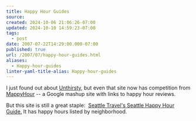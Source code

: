 ```yaml
---
title: Happy Hour Guides
source: 
created: 2024-10-06 21:06:26-07:00
updated: 2024-10-10 14:59:23-07:00
tags:
  - post
date: 2007-07-22T14:29:00.000-07:00
published: true
url: /2007/07/happy-hour-guides.html
aliases:
  - Happy-hour-guides
linter-yaml-title-alias: Happy-hour-guides
---
```



I just found out about [Unthirsty](https://www.unthirsty.com/), but even that site now has competition from [MappyHour](https://mappyhour.nerl.net/index.php) -- a Google mashup site with links to happy hour reviews.  
  
But this site is still a great staple:  [Seattle Travel's Seattle Happy Hour Guide.](https://seattletravel.com/restaurants/happy-hour/seattle-happyhour-downtown.html) It has happy hours listed by neighborhood.
